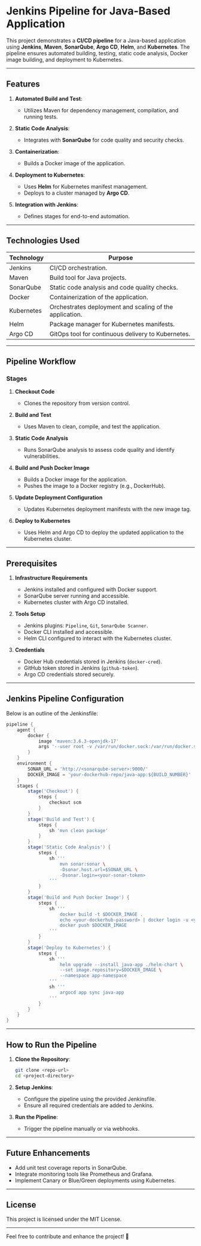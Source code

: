 # Jenkins Pipeline for Java-Based Application  

This project demonstrates a **CI/CD pipeline** for a Java-based application using **Jenkins**, **Maven**, **SonarQube**, **Argo CD**, **Helm**, and **Kubernetes**. The pipeline ensures automated building, testing, static code analysis, Docker image building, and deployment to Kubernetes.  

---

## **Features**  

1. **Automated Build and Test**:  
   - Utilizes Maven for dependency management, compilation, and running tests.  

2. **Static Code Analysis**:  
   - Integrates with **SonarQube** for code quality and security checks.  

3. **Containerization**:  
   - Builds a Docker image of the application.  

4. **Deployment to Kubernetes**:  
   - Uses **Helm** for Kubernetes manifest management.  
   - Deploys to a cluster managed by **Argo CD**.  

5. **Integration with Jenkins**:  
   - Defines stages for end-to-end automation.  

---

## **Technologies Used**  

| Technology  | Purpose                                                   |
|-------------|-----------------------------------------------------------|
| Jenkins     | CI/CD orchestration.                                      |
| Maven       | Build tool for Java projects.                             |
| SonarQube   | Static code analysis and code quality checks.             |
| Docker      | Containerization of the application.                      |
| Kubernetes  | Orchestrates deployment and scaling of the application.   |
| Helm        | Package manager for Kubernetes manifests.                 |
| Argo CD     | GitOps tool for continuous delivery to Kubernetes.        |  

---

## **Pipeline Workflow**  

### **Stages**  

1. **Checkout Code**  
   - Clones the repository from version control.  

2. **Build and Test**  
   - Uses Maven to clean, compile, and test the application.  

3. **Static Code Analysis**  
   - Runs SonarQube analysis to assess code quality and identify vulnerabilities.  

4. **Build and Push Docker Image**  
   - Builds a Docker image for the application.  
   - Pushes the image to a Docker registry (e.g., DockerHub).  

5. **Update Deployment Configuration**  
   - Updates Kubernetes deployment manifests with the new image tag.  

6. **Deploy to Kubernetes**  
   - Uses Helm and Argo CD to deploy the updated application to the Kubernetes cluster.  

---

## **Prerequisites**  

1. **Infrastructure Requirements**  
   - Jenkins installed and configured with Docker support.  
   - SonarQube server running and accessible.  
   - Kubernetes cluster with Argo CD installed.  

2. **Tools Setup**  
   - Jenkins plugins: `Pipeline`, `Git`, `SonarQube Scanner`.  
   - Docker CLI installed and accessible.  
   - Helm CLI configured to interact with the Kubernetes cluster.  

3. **Credentials**  
   - Docker Hub credentials stored in Jenkins (`docker-cred`).  
   - GitHub token stored in Jenkins (`github-token`).  
   - Argo CD credentials stored securely.  

---

## **Jenkins Pipeline Configuration**  

Below is an outline of the Jenkinsfile:  

```groovy
pipeline {
    agent {
        docker {
            image 'maven:3.6.3-openjdk-17'
            args '--user root -v /var/run/docker.sock:/var/run/docker.sock'
        }
    }
    environment {
        SONAR_URL = 'http://<sonarqube-server>:9000/'
        DOCKER_IMAGE = 'your-dockerhub-repo/java-app:${BUILD_NUMBER}'
    }
    stages {
        stage('Checkout') {
            steps {
                checkout scm
            }
        }
        stage('Build and Test') {
            steps {
                sh 'mvn clean package'
            }
        }
        stage('Static Code Analysis') {
            steps {
                sh '''
                    mvn sonar:sonar \
                    -Dsonar.host.url=$SONAR_URL \
                    -Dsonar.login=<your-sonar-token>
                '''
            }
        }
        stage('Build and Push Docker Image') {
            steps {
                sh '''
                    docker build -t $DOCKER_IMAGE .
                    echo <your-dockerhub-password> | docker login -u <your-dockerhub-username> --password-stdin
                    docker push $DOCKER_IMAGE
                '''
            }
        }
        stage('Deploy to Kubernetes') {
            steps {
                sh '''
                    helm upgrade --install java-app ./helm-chart \
                    --set image.repository=$DOCKER_IMAGE \
                    --namespace app-namespace
                '''
                sh '''
                    argocd app sync java-app
                '''
            }
        }
    }
}
```  

---

## **How to Run the Pipeline**  

1. **Clone the Repository**:  
   ```bash
   git clone <repo-url>
   cd <project-directory>
   ```  

2. **Setup Jenkins**:  
   - Configure the pipeline using the provided Jenkinsfile.  
   - Ensure all required credentials are added to Jenkins.  

3. **Run the Pipeline**:  
   - Trigger the pipeline manually or via webhooks.  

---

## **Future Enhancements**  

- Add unit test coverage reports in SonarQube.  
- Integrate monitoring tools like Prometheus and Grafana.  
- Implement Canary or Blue/Green deployments using Kubernetes.  

---

## **License**  
This project is licensed under the MIT License.  

---  

Feel free to contribute and enhance the project! 🎉  
